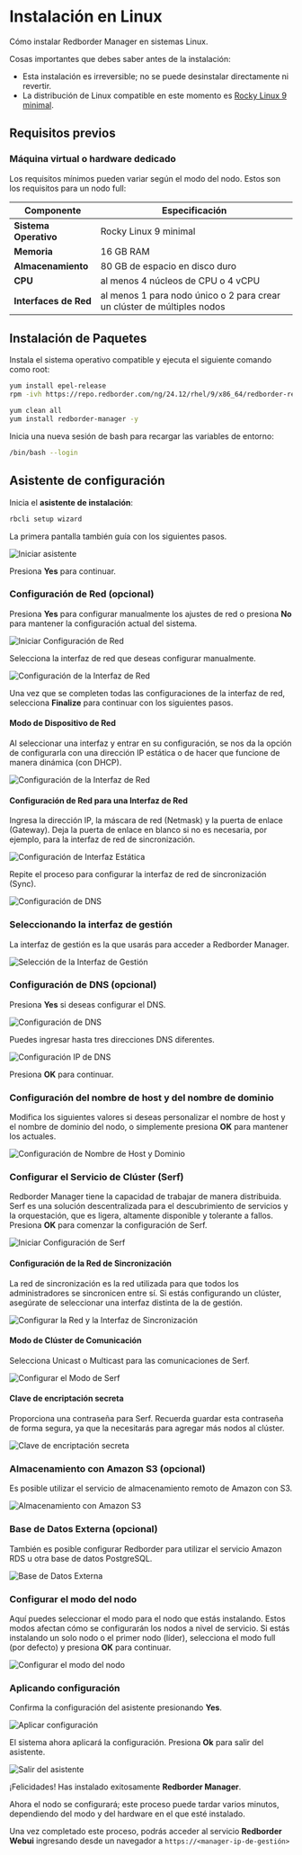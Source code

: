 
# Instalación en Linux

Cómo instalar Redborder Manager en sistemas Linux.

Cosas importantes que debes saber antes de la instalación:

- Esta instalación es irreversible; no se puede desinstalar directamente ni revertir.
- La distribución de Linux compatible en este momento es [Rocky Linux 9 minimal](https://rockylinux.org/download).

## Requisitos previos

### Máquina virtual o hardware dedicado

Los requisitos mínimos pueden variar según el modo del nodo. Estos son los requisitos para un nodo full:

| **Componente**      | **Especificación**                                     |
|--------------------|-------------------------------------------------------|
| **Sistema Operativo** | Rocky Linux 9 minimal                               |
| **Memoria**         | 16 GB RAM                                             |
| **Almacenamiento**        | 80 GB de espacio en disco duro                                   |
| **CPU**            | al menos 4 núcleos de CPU o 4 vCPU                       |
| **Interfaces de Red**  | al menos 1 para nodo único o 2 para crear un clúster de múltiples nodos     |

## Instalación de Paquetes

Instala el sistema operativo compatible y ejecuta el siguiente comando como root:

``` bash title="Instalación de repositorios"
yum install epel-release
rpm -ivh https://repo.redborder.com/ng/24.12/rhel/9/x86_64/redborder-repo-24.12-0.0.1-1.el9.rb.noarch.rpm
```
``` bash title="Instalar el paquete redborder-manager"
yum clean all
yum install redborder-manager -y
```

Inicia una nueva sesión de bash para recargar las variables de entorno:

``` bash title="Recarga de Bash"
/bin/bash --login
```

## Asistente de configuración

Inicia el **asistente de instalación**:

``` bash title="Comando para el asistente de instalación"
rbcli setup wizard
```

La primera pantalla también guía con los siguientes pasos.

![Iniciar asistente](images/ch02_wizard_001.png)

Presiona **Yes** para continuar.

### Configuración de Red (opcional)

Presiona **Yes** para configurar manualmente los ajustes de red o presiona **No** para mantener la configuración actual del sistema.

![Iniciar Configuración de Red](images/ch02_wizard_002.png)

Selecciona la interfaz de red que deseas configurar manualmente.

![Configuración de la Interfaz de Red](images/ch02_wizard_003.png)

Una vez que se completen todas las configuraciones de la interfaz de red, selecciona **Finalize** para continuar con los siguientes pasos.

#### Modo de Dispositivo de Red

Al seleccionar una interfaz y entrar en su configuración, se nos da la opción de configurarla con una dirección IP estática o de hacer que funcione de manera dinámica (con DHCP).

![Configuración de la Interfaz de Red](images/ch02_wizard_004.png)

#### Configuración de Red para una Interfaz de Red

Ingresa la dirección IP, la máscara de red (Netmask) y la puerta de enlace (Gateway). Deja la puerta de enlace en blanco si no es necesaria, por ejemplo, para la interfaz de red de sincronización.

![Configuración de Interfaz Estática](images/ch02_wizard_005.png)

Repite el proceso para configurar la interfaz de red de sincronización (Sync).

![Configuración de DNS](images/ch02_wizard_007.png)

### Seleccionando la interfaz de gestión

La interfaz de gestión es la que usarás para acceder a Redborder Manager.

![Selección de la Interfaz de Gestión](images/ch02_wizard_006.png)

### Configuración de DNS (opcional)

Presiona **Yes** si deseas configurar el DNS.

![Configuración de DNS](images/ch02_wizard_009.png)

Puedes ingresar hasta tres direcciones DNS diferentes.

![Configuración IP de DNS](images/ch02_wizard_010.png)

Presiona **OK**  para continuar.

### Configuración del nombre de host y del nombre de dominio

Modifica los siguientes valores si deseas personalizar el nombre de host y el nombre de dominio del nodo, o simplemente presiona **OK**  para mantener los actuales.

![Configuración de Nombre de Host y Dominio](images/ch02_wizard_011.png)

### Configurar el Servicio de Clúster (Serf)

Redborder Manager tiene la capacidad de trabajar de manera distribuida. Serf es una solución descentralizada para el descubrimiento de servicios y la orquestación, que es ligera, altamente disponible y tolerante a fallos. Presiona **OK** para comenzar la configuración de Serf.

![Iniciar Configuración de Serf](images/ch02_wizard_012.png)

#### Configuración de la Red de Sincronización

La red de sincronización es la red utilizada para que todos los administradores se sincronicen entre sí. Si estás configurando un clúster, asegúrate de seleccionar una interfaz distinta de la de gestión.

![Configurar la Red y la Interfaz de Sincronización](images/ch02_wizard_013.png)

#### Modo de Clúster de Comunicación

Selecciona Unicast o Multicast para las comunicaciones de Serf.

![Configurar el Modo de Serf](images/ch02_wizard_014.png)

#### Clave de encriptación secreta

Proporciona una contraseña para Serf. Recuerda guardar esta contraseña de forma segura, ya que la necesitarás para agregar más nodos al clúster.

![Clave de encriptación secreta](images/ch02_wizard_015.png)

### Almacenamiento con Amazon S3 (opcional)

Es posible utilizar el servicio de almacenamiento remoto de Amazon con S3.

![Almacenamiento con Amazon S3](images/ch02_wizard_016.png)

### Base de Datos Externa (opcional)

También es posible configurar Redborder para utilizar el servicio Amazon RDS u otra base de datos PostgreSQL.

![Base de Datos Externa](images/ch02_wizard_017.png)

### Configurar el modo del nodo

Aquí puedes seleccionar el modo para el nodo que estás instalando. Estos modos afectan cómo se configurarán los nodos a nivel de servicio. Si estás instalando un solo nodo o el primer nodo (líder), selecciona el modo full (por defecto) y presiona **OK** para continuar.

![Configurar el modo del nodo](images/ch02_wizard_018.png)

### Aplicando configuración

Confirma la configuración del asistente presionando **Yes**.

![Aplicar configuración](images/ch02_wizard_019.png)

El sistema ahora aplicará la configuración. Presiona **Ok** para salir del asistente.

![Salir del asistente](images/ch02_wizard_020.png)

¡Felicidades! Has instalado exitosamente **Redborder Manager**.

Ahora el nodo se configurará; este proceso puede tardar varios minutos, dependiendo del modo y del hardware en el que esté instalado.

Una vez completado este proceso, podrás acceder al servicio **Redborder Webui** ingresando desde un navegador a `https://<manager-ip-de-gestión>`
